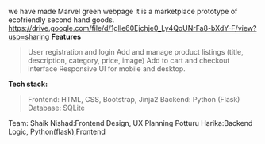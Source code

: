 we have made Marvel green webpage  it is a marketplace prototype of ecofriendly second hand goods.
https://drive.google.com/file/d/1gIle60Ejchje0_Ly4QoUNrFa8-bXdY-F/view?usp=sharing
**Features**
 > User registration and login
 > Add and manage product listings (title, description, category, price, image)
 > Add to cart and checkout interface
 > Responsive UI for mobile and desktop.

**Tech stack:**
> Frontend: HTML, CSS, Bootstrap, Jinja2
> Backend: Python (Flask)
> Database: SQLite

Team:
Shaik Nishad:Frontend Design, UX Planning
Potturu Harika:Backend Logic, Python(flask),Frontend 



